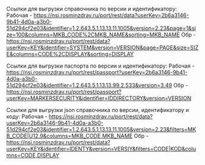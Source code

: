 Ссылки для выгрузки справочника по версии и идентификатору:
Рабочая - https://nsi.rosminzdrav.ru/port/rest/data?userKey=2b6a3146-9b41-4d0a-a3b0-51d294cf2e03&identifier=1.2.643.5.1.13.13.11.1005&version=2.23&page=1&size=100&columns=MKB_CODE%2CMKB_NAME&sorting=MKB_NAME
Обр - https://nsi.rosminzdrav.ru/port/rest/data?userKey=KEY&identifier=SYSTEM&version=VERSION&page=PAGE&size=SIZE&columns=CODE%2CDISPLAY&sorting=DISPLAY

Ссылки для выгрузки паспорта по версии и идентификатору: Рабочая - https://nsi.rosminzdrav.ru/port/rest/passport?userKey=2b6a3146-9b41-4d0a-a3b0-51d294cf2e03&identifier=1.2.643.5.1.13.13.99.2.533&version=3.49
Обр - https://nsi.rosminzdrav.ru/port/rest/passport?userKey=MARKERSECURITY&identifier=IDDIRECTORY&version=VERSION

Ссылки для выгрузки json справочника по версии, идентификатору и коду:
Рабочая - https://nsi.rosminzdrav.ru/port/rest/data?userKey=2b6a3146-9b41-4d0a-a3b0-51d294cf2e03&identifier=1.2.643.5.1.13.13.11.1005&version=2.23&filters=MKB_CODE|U12.9&columns=MKB_CODE,MKB_NAME
Обр - https://nsi.rosminzdrav.ru/port/rest/data?userKey=KEY&identifier=IDENTY&version=VERSIY&filters=CODE|KOD&columns=CODE,DISPLAY
